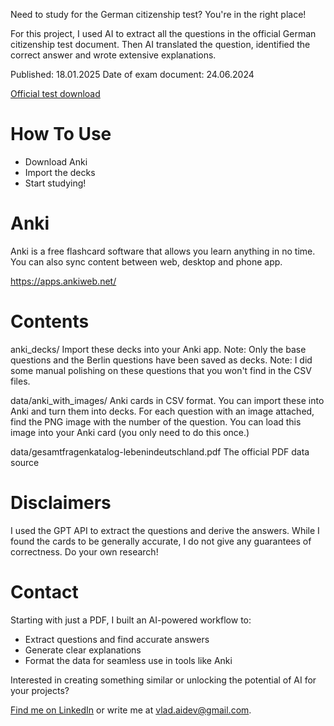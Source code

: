 Need to study for the German citizenship test? You're in the right place!

For this project, I used AI to extract all the questions in the official German citizenship test document. Then AI translated the question, identified the correct answer and wrote extensive explanations.

Published: 18.01.2025
Date of exam document: 24.06.2024

[Official test download](https://www.bamf.de/SharedDocs/Anlagen/DE/Integration/Einbuergerung/gesamtfragenkatalog-lebenindeutschland.html?nn=282388)

# How To Use

- Download Anki
- Import the decks
- Start studying!

# Anki

Anki is a free flashcard software that allows you learn anything in no time. You can also sync content between web, desktop and phone app.

https://apps.ankiweb.net/


# Contents

anki_decks/ 
	Import these decks into your Anki app.
	Note: Only the base questions and the Berlin questions have been saved as decks.
	Note: I did some manual polishing on these questions that you won't find in the CSV files.

data/anki_with_images/
	Anki cards in CSV format. You can import these into Anki and turn them into decks.
	For each question with an image attached, find the PNG image with the number of the question. 
	You can load this image into your Anki card (you only need to do this once.)

data/gesamtfragenkatalog-lebenindeutschland.pdf
	The official PDF data source


# Disclaimers

I used the GPT API to extract the questions and derive the answers. While I found the cards to be generally accurate, I do not give any guarantees of correctness. Do your own research!

# Contact

Starting with just a PDF, I built an AI-powered workflow to:

* Extract questions and find accurate answers
* Generate clear explanations
* Format the data for seamless use in tools like Anki

Interested in creating something similar or unlocking the potential of AI for your projects?

[Find me on LinkedIn](https://www.linkedin.com/in/vlad-ds/) or write me at vlad.aidev@gmail.com.
